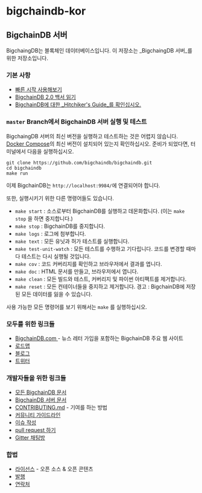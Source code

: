 # bigchaindb-kor

## BigchainDB 서버

BigchaingDB는 블록체인 데이터베이스입니다. 이 저장소는 _BigchaingDB 서버_를 위한 저장소입니다.

### 기본 사항

* [빠른 시작 사용해보기](https://docs.bigchaindb.com/projects/server/en/latest/quickstart.html)
* [BigchainDB 2.0 백서 읽기](https://www.bigchaindb.com/whitepaper/)
* [BigchainDB에 대한 _Hitchiker's Guide_를 확인십시오.](https://www.bigchaindb.com/developers/guide/)

### `master` Branch에서 BigchainDB 서버 실행 및 테스트

BigchaingDB 서버의 최신 버전을 실행하고 테스트하는 것은 어렵지 않습니다. [Docker Compose](https://docs.docker.com/compose/install/)의 최신 버전이 설치되어 있는지 확인하십시오. 준비가 되었다면,  터미널에서 다음을 실행하십시오.

```text
git clone https://github.com/bigchaindb/bigchaindb.git
cd bigchaindb
make run
```

이제 BigchainDB는 `http://localhost:9984/`에 연결되어야 합니다.

또한, 실행시키기 위한  다른 명령어들도 있습니다.

* `make start` : 소스로부터 BigchainDB를 실행하고 데몬화합니다. \(이는 `make stop` 을 하면 중지합니다.\)
* `make stop` : BigchainDB를 중지합니다.
* `make logs` : 로그에 첨부합니다.
* `make text` : 모든 유닛과 허가 테스트를 실행합니다.
* `make test-unit-watch` : 모든 테스트를 수행하고 기다립니다. 코드를 변경할 때마다 테스트는 다시 실행될 것입니다.
* `make cov` : 코드 커버리지를 확인하고 브라우저에서 결과를 엽니다.
* `make doc` : HTML 문서를 만들고, 브라우저에서 엽니다.
* `make clean` : 모든 빌드와 테스트, 커버리지 및 파이썬 아티팩트를 제거합니다.
* `make reset` : 모든 컨테이너들을 중지하고 제거합니다. 경고 : BigchainDB에 저장된 모든 데이터를 잃을 수 있습니다.

사용 가능한 모든 명령어를 보기 위해서는 `make` 를 실행하십시오.

### 모두를 위한 링크들

* [BigchainDB.com ](https://www.bigchaindb.com/)- 뉴스 레터 가입을 포함하는 BigchainDB 주요 웹 사이트
* [로드맵](https://github.com/bigchaindb/org/blob/master/ROADMAP.md)
* [블로그](https://medium.com/the-bigchaindb-blog)
* [트위터](https://twitter.com/BigchainDB)

### 개발자들을 위한 링크들

* [모든 BigchainDB 문서](https://docs.bigchaindb.com/en/latest/)
* [BigchainDB 서버 문서](https://docs.bigchaindb.com/projects/server/en/latest/index.html)
* [CONTRIBUTING.md](https://github.com/bigchaindb/bigchaindb/blob/master/.github/CONTRIBUTING.md) - 기여를 하는 방법
* [커뮤니티 가이드라인](https://github.com/bigchaindb/bigchaindb/blob/master/CODE_OF_CONDUCT.md)
* [이슈 작성](https://github.com/bigchaindb/bigchaindb/issues)
* [pull request 하기](https://github.com/bigchaindb/bigchaindb/pulls)
* [Gitter 채팅방](https://gitter.im/bigchaindb/bigchaindb)

### 합법

* [라이선스](https://github.com/bigchaindb/bigchaindb/blob/master/LICENSES.md) - 오픈 소스 & 오픈 콘텐츠
* [발행](https://www.bigchaindb.com/imprint/)
* [연락처](https://www.bigchaindb.com/contact/)


